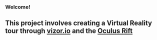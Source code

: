 ### Welcome!

## This project involves creating a Virtual Reality tour through [vizor.io](https://vizor.io/projects) and the [Oculus Rift](https://www.oculus.com/rift/)

